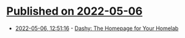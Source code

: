 # [Published on 2022-05-06](index.md)

* [2022-05-06, 12:51:16](https://news.ycombinator.com/item?id=31284522) - [Dashy: The Homepage for Your Homelab](https://dashy.to/)
